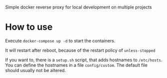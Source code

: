 Simple docker reverse proxy for local development on multiple projects

# How to use

Execute `docker-compose up -d` to start the containers.

It will restart after reboot, because of the restart policy of `unless-stopped`

If you want to, there is a `setup.sh` script, that adds hostnames to `/etc/hosts`.
You can define the hostnames in a file `config/custom`. The default file should usually not be altered.
